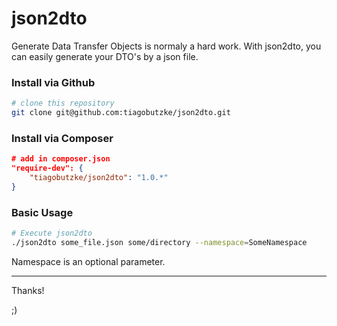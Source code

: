 # json2dto
Generate Data Transfer Objects is normaly a hard work.
With json2dto, you can easily generate your DTO's by a json file.

### Install via Github
```sh
# clone this repository
git clone git@github.com:tiagobutzke/json2dto.git
```

### Install via Composer
```json
# add in composer.json
"require-dev": {
    "tiagobutzke/json2dto": "1.0.*"
}
```

### Basic Usage
```sh
# Execute json2dto
./json2dto some_file.json some/directory --namespace=SomeNamespace
```

Namespace is an optional parameter.

---
Thanks!

;)